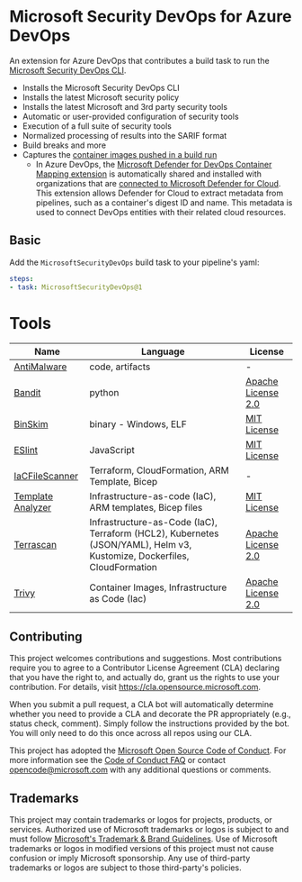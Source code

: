 # Microsoft Security DevOps for Azure DevOps

An extension for Azure DevOps that contributes a build task to run the [Microsoft Security DevOps CLI](https://aka.ms/msdo-nuget).

* Installs the Microsoft Security DevOps CLI
* Installs the latest Microsoft security policy
* Installs the latest Microsoft and 3rd party security tools
* Automatic or user-provided configuration of security tools
* Execution of a full suite of security tools
* Normalized processing of results into the SARIF format
* Build breaks and more
* Captures the [container images pushed in a build run](https://learn.microsoft.com/azure/defender-for-cloud/container-image-mapping)
  * In Azure DevOps, the [Microsoft Defender for DevOps Container Mapping extension](https://marketplace.visualstudio.com/items?itemName=ms-securitydevops.ms-dfd-code-to-cloud) is automatically shared and installed with organizations that are [connected to Microsoft Defender for Cloud](https://learn.microsoft.com/azure/defender-for-cloud/quickstart-onboard-devops). This extension allows Defender for Cloud to extract metadata from pipelines, such as a container's digest ID and name. This metadata is used to connect DevOps entities with their related cloud resources. 

## Basic

Add the `MicrosoftSecurityDevOps` build task to your pipeline's yaml:

```yaml
steps:
- task: MicrosoftSecurityDevOps@1
```

# Tools

| Name | Language | License |
| --- | --- | --- |
| [AntiMalware](https://www.microsoft.com/en-us/windows/comprehensive-security) | code, artifacts | - |
| [Bandit](https://github.com/PyCQA/bandit) | python | [Apache License 2.0](https://github.com/PyCQA/bandit/blob/master/LICENSE) |
| [BinSkim](https://github.com/Microsoft/binskim) | binary - Windows, ELF | [MIT License](https://github.com/microsoft/binskim/blob/main/LICENSE) |
| [ESlint](https://github.com/eslint/eslint) | JavaScript | [MIT License](https://github.com/eslint/eslint/blob/main/LICENSE) |
| [IaCFileScanner](https://learn.microsoft.com/azure/defender-for-cloud/iac-template-mapping) | Terraform, CloudFormation, ARM Template, Bicep	| - |
| [Template Analyzer](https://github.com/Azure/template-analyzer) | Infrastructure-as-code (IaC), ARM templates, Bicep files | [MIT License](https://github.com/Azure/template-analyzer/blob/main/LICENSE.txt) |
| [Terrascan](https://github.com/accurics/terrascan) | Infrastructure-as-Code (IaC), Terraform (HCL2), Kubernetes (JSON/YAML), Helm v3, Kustomize, Dockerfiles, CloudFormation | [Apache License 2.0](https://github.com/accurics/terrascan/blob/master/LICENSE) |
| [Trivy](https://github.com/aquasecurity/trivy) | Container Images, Infrastructure as Code (Iac) | [Apache License 2.0](https://github.com/aquasecurity/trivy/blob/main/LICENSE) |

## Contributing

This project welcomes contributions and suggestions.  Most contributions require you to agree to a
Contributor License Agreement (CLA) declaring that you have the right to, and actually do, grant us
the rights to use your contribution. For details, visit https://cla.opensource.microsoft.com.

When you submit a pull request, a CLA bot will automatically determine whether you need to provide
a CLA and decorate the PR appropriately (e.g., status check, comment). Simply follow the instructions
provided by the bot. You will only need to do this once across all repos using our CLA.

This project has adopted the [Microsoft Open Source Code of Conduct](https://opensource.microsoft.com/codeofconduct/).
For more information see the [Code of Conduct FAQ](https://opensource.microsoft.com/codeofconduct/faq/) or
contact [opencode@microsoft.com](mailto:opencode@microsoft.com) with any additional questions or comments.

## Trademarks

This project may contain trademarks or logos for projects, products, or services. Authorized use of Microsoft 
trademarks or logos is subject to and must follow 
[Microsoft's Trademark & Brand Guidelines](https://www.microsoft.com/en-us/legal/intellectualproperty/trademarks/usage/general).
Use of Microsoft trademarks or logos in modified versions of this project must not cause confusion or imply Microsoft sponsorship.
Any use of third-party trademarks or logos are subject to those third-party's policies.
